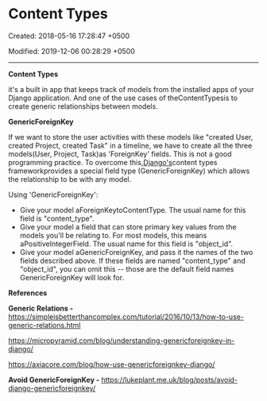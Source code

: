 # Content Types

Created: 2018-05-16 17:28:47 +0500

Modified: 2019-12-06 00:28:29 +0500

---

**Content Types**

it's a built in app that keeps track of models from the installed apps of your Django application. And one of the use cases of theContentTypesis to create generic relationships between models.



**GenericForeignKey**

If we want to store the user activities with these models like "created User, created Project, created Task" in a timeline, we have to create all the three models(User, Project, Task)as 'ForeignKey' fields. This is not a good programming practice. To overcome this,[Django's](https://micropyramid.com/django-development-services/)content types frameworkprovides a special field type (GenericForeignKey) which allows the relationship to be with any model.



Using 'GenericForeignKey':
-   Give your model aForeignKeytoContentType. The usual name for this field is "content_type".
-   Give your model a field that can store primary key values from the models you'll be relating to. For most models, this means aPositiveIntegerField. The usual name for this field is "object_id".
-   Give your model aGenericForeignKey, and pass it the names of the two fields described above. If these fields are named "content_type" and "object_id", you can omit this -- those are the default field names GenericForeignKey will look for.



**References**

**Generic Relations -** <https://simpleisbetterthancomplex.com/tutorial/2016/10/13/how-to-use-generic-relations.html>

<https://micropyramid.com/blog/understanding-genericforeignkey-in-django/>

<https://axiacore.com/blog/how-use-genericforeignkey-django/>

**Avoid GenericForeignKey -** <https://lukeplant.me.uk/blog/posts/avoid-django-genericforeignkey/>
